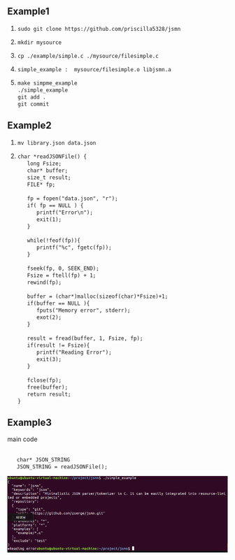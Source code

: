Example1
---------
1. <pre><code>sudo git clone https://github.com/priscilla5328/jsmn</code></pre>
2. <pre><code>mkdir mysource</code></pre>
3. <pre><code>cp ./example/simple.c ./mysource/filesimple.c</code></pre>
4. <pre><code>simple_example :  mysource/filesimple.o libjsmn.a</code></pre>
5. <pre><code>make simpme_example
   ./simple_example
   git add .
   git commit</code></pre>

Example2 
---------
1. <pre><code>mv library.json data.json</code></pre>
2. <pre><code>char *readJSONFile() {
      long Fsize;
      char* buffer;
      size_t result;
      FILE* fp;
      
      fp = fopen("data.json", "r");
      if( fp == NULL ) {
         printf("Error\n");
         exit(1);
      }
      
      while(!feof(fp)){
         printf("%c", fgetc(fp));
      }
      
      fseek(fp, 0, SEEK_END);
      Fsize = ftell(fp) + 1;
      rewind(fp);
      
      buffer = (char*)malloc(sizeof(char)*Fsize)+1;
      if(buffer == NULL ){
         fputs("Memory error", stderr);
         exot(2);
      }
      
      result = fread(buffer, 1, Fsize, fp);
      if(result != Fsize){
         printf("Reading Error");
         exit(3);
      }
      
      fclose(fp);
      free(buffer);
      return result;
   }</code></pre>
   
Example3
--------------

main code
<pre><code>
   char* JSON_STRING
   JSON_STRING = readJSONFile();</pre></code>
   
![text](./12.PNG)
